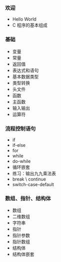 ### 欢迎

- Hello World
- C 程序的基本组成

### 基础

- 变量
- 常量
- 返回值
- 表达式和语句
- 基本数据类型
- 类型转换
- 头文件
- 函数
- 主函数
- 输入输出
- 运算符

### 流程控制语句

- if
- if-else
- for
- while
- do-while
- 循环嵌套
- 练习：输出九九乘法表
- break \ continue
- switch-case-default

### 数组、指针、结构体

- 数组
- 二维数组
- 字符串
- 指针
- 指针参数
- 指针数组
- 结构体
- 结构体嵌套
